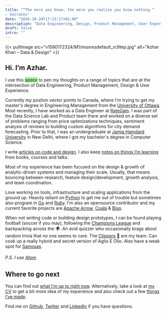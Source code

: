 ```yaml
---
title: "“The more you know, the more you realize you know nothing.”
— Socrates"
date: "2016-10-24T17:23:17+01:00"
description: "Data Engineering, Design, Product Management, User Experience, Software Development"
draft: false
intro: ""
---
```


{{< pullImage src="v1580172324/M1/maxresdefault_rc9tep.jpg" alt="Azhar Khan – Data & Design" >}}

## Hi. I’m Azhar.

I use this <span style="background-color: #99F499">*space*</span> to pen my thoughts on a range of topics that are at the intersection of Data Engineering, Product Management, Design & User Experience.

Currently my postion vector points to Canada, where I'm trying to get my master's degree in Engineering Management from the [University of Ottawa](https://www.uottawa.ca/en). Most recently, I have worked as a Data Engineer at [RateGain](https://rategain.com). I was part of the Data Science Lab and Product team there and worked on a diverse set of problems ranging from price optimizations techniques, sentiment analysis of reviews to building custom algorithms for city demand forecasting. Prior to that, I was an undergraduate at [Jamia Hamdard University](https://en.wikipedia.org/wiki/Jamia_Hamdard) in New Delhi, where I got my bachelor's degree in Computer Science.

I write [articles on code and design](/articles/). I also keep [notes on things I’m learning](/notes/) from books, courses and talks.

Most of my experience has been focused on the design & growth of analytic-driven systems and managing their scale. Usually, that means bouncing between research, feature design/development, growth analysis, and team coordination.

Love working on tools, infrastructure and scaling applications from the ground up. Heavily reliant on [Python](https://www.python.org) to get me out of trouble but sometimes also program in [Go](https://golang.org) and [Ruby](https://www.ruby-lang.org). I'm also an opensource contributor and my current favorite projects are [Apache Arrow](https://arrow.apache.org), [Coala](https://coala.io/) & [Bisq](https://bisq.network/).

When not writing code or building design prototypes, I can be found playing football (soccer if you may), following the [Champions League](https://www.uefa.com) and backpacking across the 🌍. An avid quizzer who occasionally brags about random trivia that no one seems to care. The [Clippers](https://www.nba.com/clippers/) 🏀 are my team. Can cook up a really hybrid and secret version of Aglio E Olio. Also have a weak spot for [Samosas](https://en.wikipedia.org/wiki/Samosa).

###### P.S. I use [Atom](https://atom.io).

## Where to go next

You can find out [what I'm up to right now](/now/). Alternatively, take a look at [my CV](pdf/Azhar_CV_20Jun.pdf) to get a bit more idea of my experience and also check out a few [things I’ve made](/things/).

Find me on [Github](https://github.com/XOR97), [Twitter](https://twitter.com/Azhr_K_) and [LinkedIn](https://www.linkedin.com/in/azhar93/) if you have questions.
